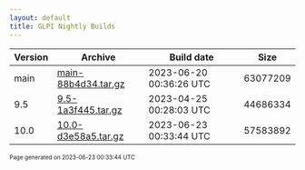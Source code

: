 ```yaml
---
layout: default
title: GLPI Nightly Builds
---
```


Version|Archive|Build date|Size
---|---|---|---
main|[main-88b4d34.tar.gz](main-88b4d34.tar.gz)|2023-06-20 00:36:26 UTC|63077209
9.5|[9.5-1a3f445.tar.gz](9.5-1a3f445.tar.gz)|2023-04-25 00:28:03 UTC|44686334
10.0|[10.0-d3e58a5.tar.gz](10.0-d3e58a5.tar.gz)|2023-06-23 00:33:44 UTC|57583892

<font size="1">Page generated on 2023-06-23 00:33:44 UTC</font>
